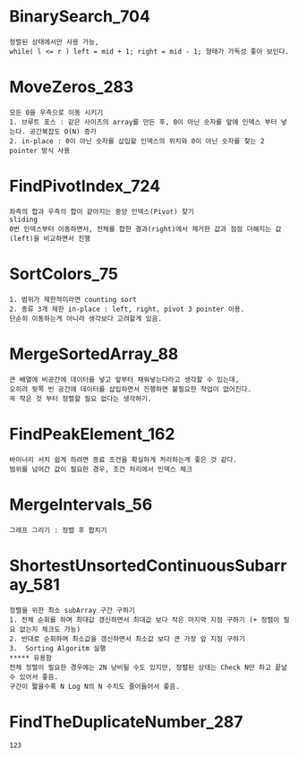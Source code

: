 # BinarySearch_704
	정렬된 상태에서만 사용 가능,
	while( l <= r ) left = mid + 1; right = mid - 1; 형태가 가독성 좋아 보인다.
	
# MoveZeros_283
	모든 0을 우측으로 이동 시키기
	1. 브루트 포스 : 같은 사이즈의 array를 만든 후, 0이 아닌 숫자를 앞에 인덱스 부터 넣는다. 공간복잡도 O(N) 증가
	2. in-place : 0이 아닌 숫자를 삽입할 인덱스의 위치와 0이 아닌 숫자를 찾는 2 pointer 방식 사용
	
# FindPivotIndex_724
	좌측의 합과 우측의 합이 같아지는 중앙 인덱스(Pivot) 찾기
	sliding
	0번 인덱스부터 이동하면서, 전체를 합한 결과(right)에서 제거한 값과 점점 더해지는 값(left)을 비교하면서 진행

# SortColors_75
	1. 범위가 제한적이라면 counting sort
	2. 종류 3개 제한 in-place : left, right, pivot 3 pointer 이용.
	단순히 이동하는게 아니라 생각보다 고려할게 있음.
	
# MergeSortedArray_88
	큰 배열에 비공간에 데이터를 넣고 앞부터 채워넣는다라고 생각할 수 있는데,
	오히려 뒷쪽 빈 공간에 데이터를 삽입하면서 진행하면 불필요한 작업이 없어진다.
	꼭 작은 것 부터 정렬할 필요 없다는 생각하기.
	
# FindPeakElement_162
	바이너리 서치 쉽게 하려면 종료 조건을 확실하게 처리하는게 좋은 것 같다.	
	범위를 넘어간 값이 필요한 경우, 조건 처리에서 인덱스 체크

# MergeIntervals_56
	그래프 그리기 : 정렬 후 합치기
	
# ShortestUnsortedContinuousSubarray_581
	정렬을 위한 최소 subArray 구간 구하기
	1. 전체 순회를 하며 최대값 갱신하면서 최대값 보다 작은 마지막 지점 구하기 (+ 정렬이 필요 없는지 체크도 가능)
	2. 반대로 순회하며 최소값을 갱신하면서 최소값 보다 큰 가장 앞 지점 구하기
	3.	Sorting Algoritm 실행
	***** 유용함
	전체 정렬이 필요한 경우에는 2N 낭비될 수도 있지만, 정렬된 상태는 Check N만 하고 끝날 수 있어서 좋음.
	구간이 짧을수록 N Log N의 N 수치도 줄어들어서 좋음.

# FindTheDuplicateNumber_287
	123

	
	
	